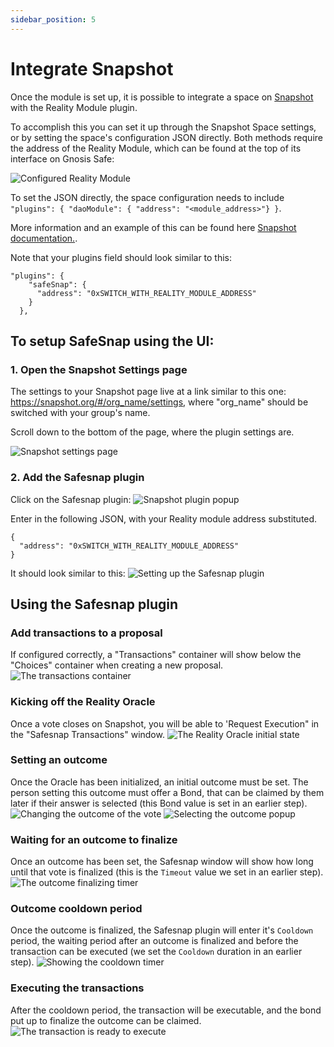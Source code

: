 ```yaml
---
sidebar_position: 5
---
```


# Integrate Snapshot

Once the module is set up, it is possible to integrate a space on [Snapshot](https://snapshot.org/) with the Reality Module plugin.

To accomplish this you can set it up through the Snapshot Space settings, or by setting the space's configuration JSON directly. Both methods require the address of the Reality Module, which can be found at the top of its interface on Gnosis Safe:

![Configured Reality Module](/img/tutorial/reality_review_3.jpg)

To set the JSON directly, the space configuration needs to include `"plugins": { "daoModule": { "address": "<module_address>"} }`.

More information and an example of this can be found here [Snapshot documentation.](https://docs.snapshot.org/spaces/alternative-way-to-create-a-space).

Note that your plugins field should look similar to this:

```
"plugins": {
    "safeSnap": {
      "address": "0xSWITCH_WITH_REALITY_MODULE_ADDRESS"
    }
  },
```

## To setup SafeSnap using the UI:

### 1. Open the Snapshot Settings page

The settings to your Snapshot page live at a link similar to this one: https://snapshot.org/#/org_name/settings, where "org_name" should be switched with your group's name.

Scroll down to the bottom of the page, where the plugin settings are.

![Snapshot settings page](/img/tutorial/safesnap_1.jpg)

### 2. Add the Safesnap plugin

Click on the Safesnap plugin:
![Snapshot plugin popup](/img/tutorial/safesnap_2.jpg)

Enter in the following JSON, with your Reality module address substituted.

```
{
  "address": "0xSWITCH_WITH_REALITY_MODULE_ADDRESS"
}
```

It should look similar to this:
![Setting up the Safesnap plugin](/img/tutorial/safesnap_3.jpg)

## Using the Safesnap plugin

### Add transactions to a proposal

If configured correctly, a "Transactions" container will show below the "Choices" container when creating a new proposal.
![The transactions container](/img/tutorial/safesnap_4.jpg)

### Kicking off the Reality Oracle

Once a vote closes on Snapshot, you will be able to 'Request Execution" in the "Safesnap Transactions" window.
![The Reality Oracle initial state](/img/tutorial/safesnap_5.jpg)

### Setting an outcome

Once the Oracle has been initialized, an initial outcome must be set. The person setting this outcome must offer a Bond, that can be claimed by them later if their answer is selected (this Bond value is set in an earlier step).
![Changing the outcome of the vote](/img/tutorial/safesnap_6.jpg)
![Selecting the outcome popup](/img/tutorial/safesnap_7.jpg)

### Waiting for an outcome to finalize

Once an outcome has been set, the Safesnap window will show how long until that vote is finalized (this is the `Timeout` value we set in an earlier step).
![The outcome finalizing timer](/img/tutorial/safesnap_8.jpg)

### Outcome cooldown period

Once the outcome is finalized, the Safesnap plugin will enter it's `Cooldown` period, the waiting period after an outcome is finalized and before the transaction can be executed (we set the `Cooldown` duration in an earlier step).
![Showing the cooldown timer](/img/tutorial/safesnap_9.jpg)

### Executing the transactions

After the cooldown period, the transaction will be executable, and the bond put up to finalize the outcome can be claimed.
![The transaction is ready to execute](/img/tutorial/safesnap_10.jpg)
